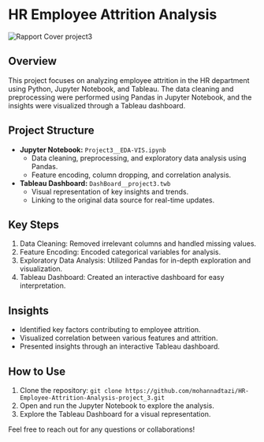 # HR Employee Attrition Analysis
![Rapport Cover project3](https://github.com/mohannadtazi/HR-Employee-Attrition-Analysis-project_3/assets/77018169/f3999b30-d536-4a40-b8b4-8f053d483817)

## Overview
This project focuses on analyzing employee attrition in the HR department using Python, Jupyter Notebook, and Tableau. The data cleaning and preprocessing were performed using Pandas in Jupyter Notebook, and the insights were visualized through a Tableau dashboard.

## Project Structure
- **Jupyter Notebook:** `Project3__EDA-VIS.ipynb`
  - Data cleaning, preprocessing, and exploratory data analysis using Pandas.
  - Feature encoding, column dropping, and correlation analysis.
- **Tableau Dashboard:** `DashBoard__project3.twb`
  - Visual representation of key insights and trends.
  - Linking to the original data source for real-time updates.

## Key Steps
1. Data Cleaning: Removed irrelevant columns and handled missing values.
2. Feature Encoding: Encoded categorical variables for analysis.
3. Exploratory Data Analysis: Utilized Pandas for in-depth exploration and visualization.
4. Tableau Dashboard: Created an interactive dashboard for easy interpretation.

## Insights
- Identified key factors contributing to employee attrition.
- Visualized correlation between various features and attrition.
- Presented insights through an interactive Tableau dashboard.

## How to Use
1. Clone the repository: `git clone https://github.com/mohannadtazi/HR-Employee-Attrition-Analysis-project_3.git`
2. Open and run the Jupyter Notebook to explore the analysis.
3. Explore the Tableau Dashboard for a visual representation.

Feel free to reach out for any questions or collaborations!
